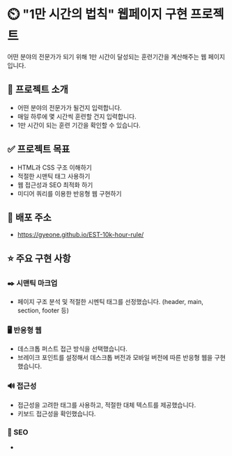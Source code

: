 # ⏲️ "1만 시간의 법칙" 웹페이지 구현 프로젝트
어떤 분야의 전문가가 되기 위해 1만 시간이 달성되는 훈련기간을 계산해주는 웹 페이지 입니다.
## 📌 프로젝트 소개
* 어떤 분야의 전문가가 될건지 입력합니다.
* 매일 하루에 몇 시간씩 훈련할 건지 입력합니다.
* 1만 시간이 되는 훈련 기간을 확인할 수 있습니다.
## ✅ 프로젝트 목표
* HTML과 CSS 구조 이해하기
* 적절한 시맨틱 태그 사용하기
* 웹 접근성과 SEO 최적화 하기
* 미디어 쿼리를 이용한 반응형 웹 구현하기
## 🔗 배포 주소
* https://gyeone.github.io/EST-10k-hour-rule/
## ⭐ 주요 구현 사항
### ✒️ 시맨틱 마크업
* 페이지 구조 분석 및 적절한 시멘틱 태그를 선정했습니다. (header, main, section, footer 등)
### 🖥️ 반응형 웹
* 데스크톱 퍼스트 접근 방식을 선택했습니다.
* 브레이크 포인트를 설정해서 데스크톱 버전과 모바일 버전에 따른 반응형 웹을 구현했습니다.
### 🔊 접근성
* 접근성을 고려한 태그를 사용하고, 적절한 대체 텍스트를 제공했습니다.
* 키보드 접근성을 확인했습니다.
### 🔎 SEO
* <title> 태그를 사용해서 검색 엔진에 페이지의 주제가 무엇인지 알려주었습니다.
* 대표 url 설정, 메타 태그 이용, 제목 태그(h1 ~ h6)를 사용하여 검색엔진 최적화에 도움을 주었습니다.
### 🔡 네이밍 방법론
*  BEM 방법론 (Block, Element, Modifier)을 사용했습니다.
## 🔧 기술 스택
  <img src="https://img.shields.io/badge/html5-E34F26?style=for-the-badge&logo=html5&logoColor=white"> <img src="https://img.shields.io/badge/css-1572B6?style=for-the-badge&logo=css3&logoColor=white"> 
## 📅 개발 기간
 * 2025-06-18 ~ 2025-06-23
## 📂 프로젝트 구조
 ```
 ┣ 📜index.html
 ┣ 📂css
 ┃ ┣ 📜font.css
 ┃ ┣ 📜mobile.css
 ┃ ┣ 📜reset.css
 ┃ ┗ 📜style.css
 ┣ 📂images
 ┃ ┣ 📜click.png
 ┃ ┣ 📜clock.png
 ┃ ┣ 📜favicon.ico
 ┃ ┣ 📜licat.png
 ┃ ┣ 📜loading.png
 ┃ ┣ 📜logo.png
 ┃ ┣ 📜quotes.png
 ┃ ┗ 📜title.png
 ┗ 📜README.md
```
### 📂 css 폴더 구조 설명
파일명 | 파일 설명
--- | --- |
font.css | 웹 폰트가 담긴 곳입니다. |
mobile.css | 모바일용 스타일이 담긴 곳입니다. |
reset.css | User Agent Stylesheet를 리셋해주는 파일입니다. <br> 에릭 마이어의 reset css를 사용하여 모든 요소의 마진, 패딩을 0으로 만들고, 기본 서식을 제거해 주었습니다.|
style.css | PC 스타일 위주로 담겨 있으며, 모바일용 스타일을 제외한 모든 스타일이 포함된 곳입니다. |
## 👨‍💻 개발자
  __백기연__
## 💭 개발하면서 느낀점
